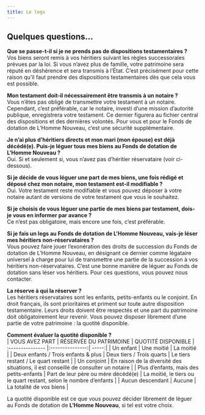 ```yaml
---
title: Le legs
---
```


## Quelques questions...  

**Que se passe-t-il si je ne prends pas de dispositions testamentaires ?**  
Vos biens seront remis à vos héritiers suivant les règles successorales prévues par la loi. Si vous n’avez plus de famille, votre patrimoine sera réputé en déshérence et sera transmis à l’État. C’est précisément pour cette raison qu’il faut prendre des dispositions testamentaires dès que cela vous est possible.  

**Mon testament doit-il nécessairement être transmis à un notaire ?**  
Vous n’êtes pas obligé de transmettre votre testament à un notaire. Cependant, c’est préférable, car le notaire, investi d’une mission d’autorité publique, enregistrera votre testament. Ce dernier figurera au fichier central des dispositions et des dernières volontés. Pour vous et pour le Fonds de dotation de L’Homme Nouveau, c’est une sécurité supplémentaire.  

**Je n’ai plus d’héritiers directs et mon mari (mon épouse) est déjà décédé(e). Puis-je léguer tous mes biens au Fonds de dotation de L’Homme Nouveau ?**  
Oui. Si et seulement si, vous n’avez pas d’héritier réservataire (voir ci-dessous).  

**Si je décide de vous léguer une part de mes biens, une fois rédigé et déposé chez mon notaire, mon testament est-il modifiable ?**  
Oui. Votre testament reste modifiable et vous pouvez déposer à votre notaire autant de versions de votre testament que vous le souhaitez.  

**Si je choisis de vous léguer une partie de mes biens par testament, dois-je vous en informer par avance ?**  
Ce n’est pas obligatoire, mais encore une fois, c’est préférable.  

**Si je fais un legs au Fonds de dotation de L’Homme Nouveau, vais-je léser mes héritiers non-réservataires ?**  
Vous pouvez faire jouer l’exonération des droits de succession du Fonds de dotation de L’Homme Nouveau, en désignant ce dernier comme légataire universel à charge pour lui de transmettre une partie de la succession à vos héritiers non-réservataires. C’est une bonne manière de léguer au Fonds de dotation sans léser vos héritiers. Pour ces questions, vous pouvez nous contacter.  

**La réserve à qui la réserver ?**  
Les héritiers réservataires sont les enfants, petits-enfants ou le conjoint. En droit français, ils sont prioritaires et priment sur toute autre disposition testamentaire. Leurs droits doivent être respectés et une part du patrimoine doit obligatoirement leur revenir. Vous pouvez disposer librement d’une partie de votre patrimoine : la quotité disponible.  

**Comment évaluer la quotité disponible ?**  
| VOUS AVEZ PART | RÉSERVÉE DU PATRIMOINE | QUOTITÉ DISPONIBLE
| :--------------- |:---------------:| -----:|
| Un enfant | Une moitié | La moitié |
| Deux enfants / Trois enfants & plus | Deux tiers / Trois quarts | Le tiers restant / Le quart restant |
| Un conjoint | En raison de la diversité des situations, il est conseillé de consulter un notaire |
| Plus d’enfants, mais des petits-enfants | Part de leur père ou mère décédé(e) | La moitié, le tiers ou le quart restant, selon le nombre d’enfants |
| Aucun descendant | Aucune | La totalité de vos biens |

La quotité disponible est ce que vous pouvez décider librement de léguer au Fonds de dotation de **L’Homme Nouveau**, si tel est votre choix.
